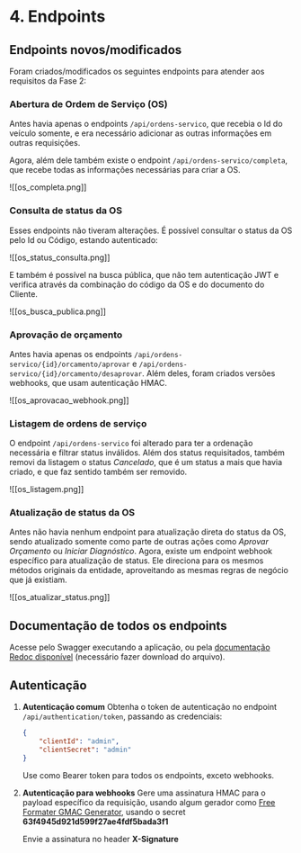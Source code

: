 # 4. Endpoints

## Endpoints novos/modificados

Foram criados/modificados os seguintes endpoints para atender aos requisitos da Fase 2:

### Abertura de Ordem de Serviço (OS)

Antes havia apenas o endpoints `/api/ordens-servico`, que recebia o Id do veículo somente, e era necessário adicionar as outras informações em outras requisições.

Agora, além dele também existe o endpoint `/api/ordens-servico/completa`, que recebe todas as informações necessárias para criar a OS.

![[os_completa.png]]

### Consulta de status da OS

Esses endpoints não tiveram alterações. É possível consultar o status da OS pelo Id ou Código, estando autenticado:

![[os_status_consulta.png]]

E também é possível na busca pública, que não tem autenticação JWT e verifica através da combinação do código da OS e do documento do Cliente.

![[os_busca_publica.png]]

### Aprovação de orçamento

Antes havia apenas os endpoints `/api/ordens-servico/{id}/orcamento/aprovar` e `/api/ordens-servico/{id}/orcamento/desaprovar`. Além deles, foram criados versões webhooks, que usam autenticação HMAC.

![[os_aprovacao_webhook.png]]

### Listagem de ordens de serviço

O endpoint `/api/ordens-servico` foi alterado para ter a ordenação necessária e filtrar status inválidos. Além dos status requisitados, também removi da listagem o status *Cancelado*, que é um status a mais que havia criado, e que faz sentido também ser removido.

![[os_listagem.png]]

### Atualização de status da OS

Antes não havia nenhum endpoint para atualização direta do status da OS, sendo atualizado somente como parte de outras ações como *Aprovar Orçamento* ou *Iniciar Diagnóstico*. Agora, existe um endpoint webhook específico para atualização de status. Ele direciona para os mesmos métodos originais da entidade, aproveitando as mesmas regras de negócio que já existiam.

![[os_atualizar_status.png]]

## Documentação de todos os endpoints

Acesse pelo Swagger executando a aplicação, ou pela [documentação Redoc disponível](attachments/api_endpoint_doc.html) (necessário fazer download do arquivo).

## Autenticação

1. **Autenticação comum**
    Obtenha o token de autenticação no endpoint `/api/authentication/token`, passando as credenciais:
    ```json
    {
        "clientId": "admin",
        "clientSecret": "admin"
    }
    ```
    Use como Bearer token para todos os endpoints, exceto webhooks.

2. **Autenticação para webhooks**
    Gere uma assinatura HMAC para o payload específico da requisição, usando algum gerador como [Free Formater GMAC Generator](https://www.freeformatter.com/hmac-generator.html), usando o secret **63f4945d921d599f27ae4fdf5bada3f1**
    
    Envie a assinatura no header **X-Signature**